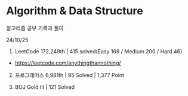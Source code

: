 # Algorithm & Data Structure

알고리즘 공부 기록과 풀이

24/10/25

1. LeetCode 172,249th | 415 solved(Easy 169 / Medium 200 / Hard 46)
- https://leetcode.com/anythingthannothing/

2. 프로그래머스 6,981th | 95 Solved | 1,377 Point

3. BOJ Gold III | 121 Solved
